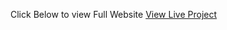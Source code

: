 Click Below to view Full Website
<a href="https://jadhavsnehal2000.github.io/floormillsite/">View Live Project</a>
